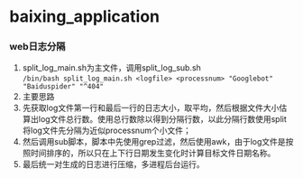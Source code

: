 # baixing_application

### web日志分隔
1. split_log_main.sh为主文件，调用split_log_sub.sh  
  `/bin/bash split_log_main.sh <logfile> <processnum> "Googlebot" "Baiduspider" "^404"`
2. 主要思路  
  1. 先获取log文件第一行和最后一行的日志大小，取平均，然后根据文件大小估算出log文件总行数。使用总行数除以<processnum>得到分隔行数，以此分隔行数使用split将log文件先分隔为近似processnum个小文件；  
  2. 然后调用sub脚本，脚本中先使用grep过滤，然后使用awk，由于log文件是按照时间排序的，所以只在上下行日期发生变化时计算目标文件日期名称。  
  3. 最后统一对生成的日志进行压缩，多进程后台运行。

